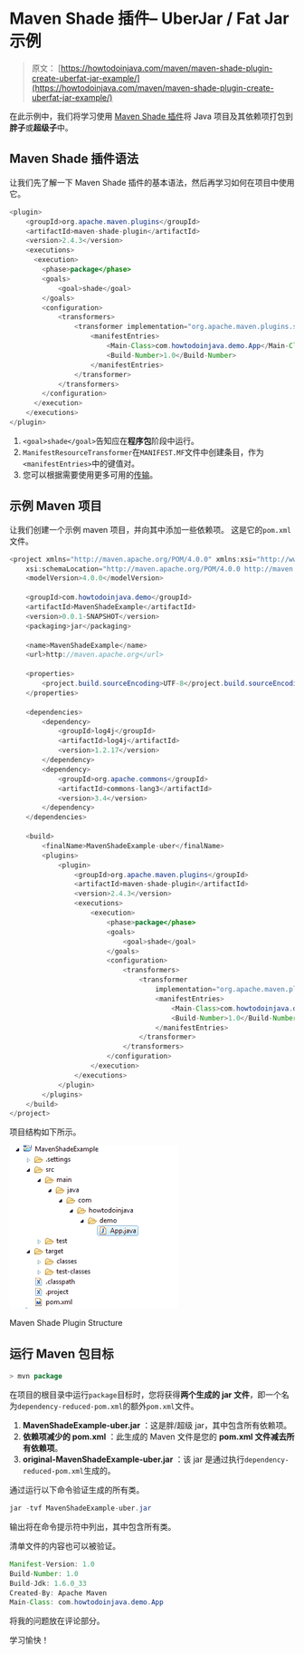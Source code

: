 # Maven Shade 插件– UberJar / Fat Jar 示例

> 原文： [https://howtodoinjava.com/maven/maven-shade-plugin-create-uberfat-jar-example/](https://howtodoinjava.com/maven/maven-shade-plugin-create-uberfat-jar-example/)

在此示例中，我们将学习使用 [Maven Shade 插件](https://maven.apache.org/plugins/maven-shade-plugin/)将 Java 项目及其依赖项打包到**胖子**或**超级子**中。

## Maven Shade 插件语法

让我们先了解一下 Maven Shade 插件的基本语法，然后再学习如何在项目中使用它。

```java
<plugin>
	<groupId>org.apache.maven.plugins</groupId>
	<artifactId>maven-shade-plugin</artifactId>
	<version>2.4.3</version>
	<executions>
	  <execution>
	    <phase>package</phase>
	    <goals>
	      	<goal>shade</goal>
	    </goals>
	    <configuration>
	      	<transformers>
		        <transformer implementation="org.apache.maven.plugins.shade.resource.ManifestResourceTransformer">
		          	<manifestEntries>
		            	<Main-Class>com.howtodoinjava.demo.App</Main-Class>
		            	<Build-Number>1.0</Build-Number>
		          	</manifestEntries>
		        </transformer>
	      	</transformers>
	    </configuration>
	  </execution>
	</executions>
</plugin>

```

1.  `<goal>shade</goal>`告知应在**程序包**阶段中运行。
2.  `ManifestResourceTransformer`在`MANIFEST.MF`文件中创建条目，作为`<manifestEntries>`中的键值对。
3.  您可以根据需要使用更多可用的[传输](https://maven.apache.org/plugins/maven-shade-plugin/usage.html)。

## 示例 Maven 项目

让我们创建一个示例 maven 项目，并向其中添加一些依赖项。 这是它的`pom.xml`文件。

```java
<project xmlns="http://maven.apache.org/POM/4.0.0" xmlns:xsi="http://www.w3.org/2001/XMLSchema-instance"
	xsi:schemaLocation="http://maven.apache.org/POM/4.0.0 http://maven.apache.org/xsd/maven-4.0.0.xsd;
	<modelVersion>4.0.0</modelVersion>

	<groupId>com.howtodoinjava.demo</groupId>
	<artifactId>MavenShadeExample</artifactId>
	<version>0.0.1-SNAPSHOT</version>
	<packaging>jar</packaging>

	<name>MavenShadeExample</name>
	<url>http://maven.apache.org</url>

	<properties>
		<project.build.sourceEncoding>UTF-8</project.build.sourceEncoding>
	</properties>

	<dependencies>
		<dependency>
			<groupId>log4j</groupId>
			<artifactId>log4j</artifactId>
			<version>1.2.17</version>
		</dependency>
		<dependency>
			<groupId>org.apache.commons</groupId>
			<artifactId>commons-lang3</artifactId>
			<version>3.4</version>
		</dependency>
	</dependencies>

	<build>
		<finalName>MavenShadeExample-uber</finalName>
		<plugins>
			<plugin>
				<groupId>org.apache.maven.plugins</groupId>
				<artifactId>maven-shade-plugin</artifactId>
				<version>2.4.3</version>
				<executions>
					<execution>
						<phase>package</phase>
						<goals>
							<goal>shade</goal>
						</goals>
						<configuration>
							<transformers>
								<transformer
									implementation="org.apache.maven.plugins.shade.resource.ManifestResourceTransformer">
									<manifestEntries>
										<Main-Class>com.howtodoinjava.demo.App</Main-Class>
										<Build-Number>1.0</Build-Number>
									</manifestEntries>
								</transformer>
							</transformers>
						</configuration>
					</execution>
				</executions>
			</plugin>
		</plugins>
	</build>
</project>

```

项目结构如下所示。

![Maven Shade Plugin Structure](img/fc142b64f9a619d9c502e7b15f59525c.png)

Maven Shade Plugin Structure



## 运行 Maven 包目标

```java
> mvn package
```

在项目的根目录中运行`package`目标时，您将获得**两个生成的 jar 文件**，即一个名为`dependency-reduced-pom.xml`的额外`pom.xml`文件。

1.  **MavenShadeExample-uber.jar** ：这是胖/超级 jar，其中包含所有依赖项。
2.  **依赖项减少的 pom.xml** ：此生成的 Maven 文件是您的 **pom.xml 文件减去所有依赖项**。
3.  **original-MavenShadeExample-uber.jar** ：该 jar 是通过执行`dependency-reduced-pom.xml`生成的。

通过运行以下命令验证生成的所有类。

```java
jar -tvf MavenShadeExample-uber.jar
```

输出将在命令提示符中列出，其中包含所有类。

清单文件的内容也可以被验证。

```java
Manifest-Version: 1.0
Build-Number: 1.0
Build-Jdk: 1.6.0_33
Created-By: Apache Maven
Main-Class: com.howtodoinjava.demo.App

```

将我的问题放在评论部分。

学习愉快！